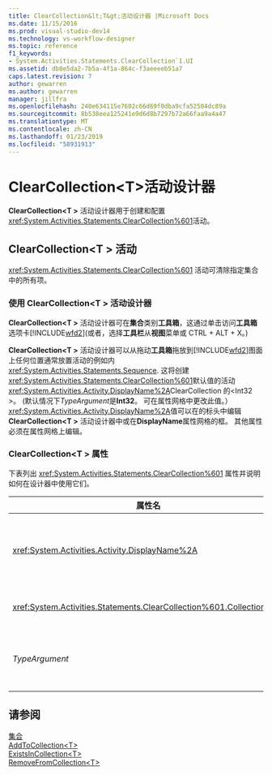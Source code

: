 ```yaml
---
title: ClearCollection&lt;T&gt;活动设计器 |Microsoft Docs
ms.date: 11/15/2016
ms.prod: visual-studio-dev14
ms.technology: vs-workflow-designer
ms.topic: reference
f1_keywords:
- System.Activities.Statements.ClearCollection`1.UI
ms.assetid: db0e5da2-7b5a-4f1a-864c-f3aeeeeb51a7
caps.latest.revision: 7
author: gewarren
ms.author: gewarren
manager: jillfra
ms.openlocfilehash: 240e634115e7602c66d69f0dba9cfa52504dc89a
ms.sourcegitcommit: 8b538eea125241e9d6d8b7297b72a66faa9a4a47
ms.translationtype: MT
ms.contentlocale: zh-CN
ms.lasthandoff: 01/23/2019
ms.locfileid: "58931913"
---
```

# <a name="clearcollectionlttgt-activity-designer"></a>ClearCollection&lt;T&gt;活动设计器
**ClearCollection\<T >** 活动设计器用于创建和配置<xref:System.Activities.Statements.ClearCollection%601>活动。  
  
## <a name="the-clearcollectiont-activity"></a>ClearCollection\<T > 活动  
 <xref:System.Activities.Statements.ClearCollection%601> 活动可清除指定集合中的所有项。  
  
### <a name="using-the-clearcollectiont-activity-designer"></a>使用 ClearCollection\<T > 活动设计器  
 **ClearCollection\<T >** 活动设计器可在**集合**类别**工具箱**，这通过单击访问**工具箱**选项卡[!INCLUDE[wfd2](../includes/wfd2-md.md)](或者，选择**工具栏**从**视图**菜单或 CTRL + ALT + X。)  
  
 **ClearCollection\<T >** 活动设计器可以从拖动**工具箱**拖放到[!INCLUDE[wfd2](../includes/wfd2-md.md)]图面上任何位置通常放置活动的例如内<xref:System.Activities.Statements.Sequence>. 这将创建<xref:System.Activities.Statements.ClearCollection%601>默认值的活动<xref:System.Activities.Activity.DisplayName%2A>ClearCollection 的\<Int32 >。 (默认情况下*TypeArgument*是**Int32**。 可在属性网格中更改此值。）<xref:System.Activities.Activity.DisplayName%2A>值可以在的标头中编辑**ClearCollection\<T >** 活动设计器中或在**DisplayName**属性网格的框。 其他属性必须在属性网格上编辑。  
  
### <a name="the-clearcollectiont-properties"></a>ClearCollection\<T > 属性  
 下表列出 <xref:System.Activities.Statements.ClearCollection%601> 属性并说明如何在设计器中使用它们。  
  
|属性名|必需|用法|  
|-------------------|--------------|-----------|  
|<xref:System.Activities.Activity.DisplayName%2A>|False|指定 <xref:System.Activities.Statements.ClearCollection%601> 活动的可选友好名称。 默认值为 ClearCollection\<Int32 >。 虽然 <xref:System.Activities.Activity.DisplayName%2A> 值不是绝对必需的，但最好使用该属性值。|  
|<xref:System.Activities.Statements.ClearCollection%601.Collection%2A>|True|指定要清除其中项的集合。 此集合属于类型**ICollection\<TypeArgument >。** 若要指定集合，请在属性网格中键入 Visual Basic 表达式。|  
|*TypeArgument*|True|指定包含在 <xref:System.Collections.Generic.ICollection%601> 中的项的类型 T。 默认情况下，这*TypeArgument*类型设置为**Int32**。 若要更改的类型，更改的值*TypeArgument*在属性网格中的组合框中。|  
  
## <a name="see-also"></a>请参阅  
 [集合](../workflow-designer/collection-activity-designers.md)   
 [AddToCollection\<T>](../workflow-designer/addtocollection-t-activity-designer.md)   
 [ExistsInCollection\<T>](../workflow-designer/existsincollection-t-activity-designer.md)   
 [RemoveFromCollection\<T>](../workflow-designer/removefromcollection-t-activity-designer.md)